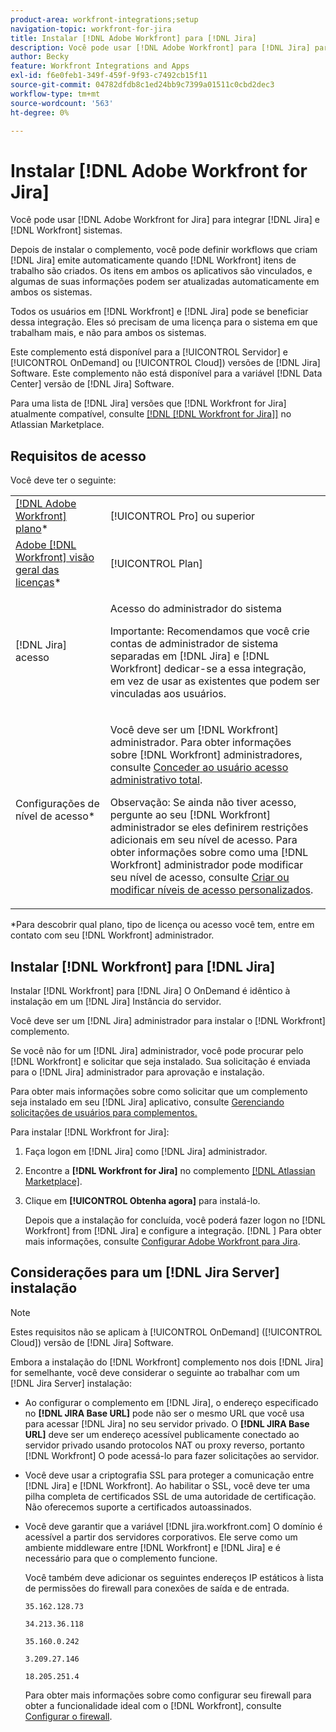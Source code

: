 ```yaml
---
product-area: workfront-integrations;setup
navigation-topic: workfront-for-jira
title: Instalar [!DNL Adobe Workfront] para [!DNL Jira]
description: Você pode usar [!DNL Adobe Workfront] para [!DNL Jira] para integrar [!DNL Jira] e [!DNL Workfront] sistemas.
author: Becky
feature: Workfront Integrations and Apps
exl-id: f6e0feb1-349f-459f-9f93-c7492cb15f11
source-git-commit: 04782dfdb8c1ed24bb9c7399a01511c0cbd2dec3
workflow-type: tm+mt
source-wordcount: '563'
ht-degree: 0%

---
```


# Instalar [!DNL Adobe Workfront for Jira]

Você pode usar [!DNL Adobe Workfront for Jira] para integrar [!DNL Jira] e [!DNL Workfront] sistemas.

Depois de instalar o complemento, você pode definir workflows que criam [!DNL Jira] emite automaticamente quando [!DNL Workfront] itens de trabalho são criados. Os itens em ambos os aplicativos são vinculados, e algumas de suas informações podem ser atualizadas automaticamente em ambos os sistemas.

Todos os usuários em [!DNL Workfront] e [!DNL Jira] pode se beneficiar dessa integração. Eles só precisam de uma licença para o sistema em que trabalham mais, e não para ambos os sistemas.

Este complemento está disponível para a [!UICONTROL Servidor] e [!UICONTROL OnDemand] ou [!UICONTROL Cloud]) versões de [!DNL Jira] Software. Este complemento não está disponível para a variável [!DNL Data Center] versão de [!DNL Jira] Software.

Para uma lista de [!DNL Jira] versões que [!DNL Workfront for Jira] atualmente compatível, consulte [[!DNL [!DNL Workfront for Jira]]](https://marketplace.atlassian.com/apps/1218653/workfront-for-jira?hosting=cloud&amp;tab=overview) no Atlassian Marketplace.

## Requisitos de acesso

Você deve ter o seguinte:

<table style="table-layout:auto"> 
 <col> 
 <col> 
 <tbody> 
  <tr> 
   <td role="rowheader"><a href="https://www.workfront.com/plans" target="_blank">[!DNL Adobe Workfront] plano</a>*</td> 
   <td> <p>[!UICONTROL Pro] ou superior</p> </td> 
  </tr> 
  <tr> 
   <td role="rowheader"><a href="../../administration-and-setup/add-users/access-levels-and-object-permissions/wf-licenses.md" class="MCXref xref">Adobe [!DNL Workfront] visão geral das licenças</a>*</td> 
   <td> <p>[!UICONTROL Plan]</p> </td> 
  </tr> 
  <tr> 
   <td role="rowheader">[!DNL Jira] acesso</td> 
   <td> <p>Acesso do administrador do sistema</p> <p>Importante: Recomendamos que você crie contas de administrador de sistema separadas em [!DNL Jira] e [!DNL Workfront] dedicar-se a essa integração, em vez de usar as existentes que podem ser vinculadas aos usuários.</p> </td> 
  </tr> 
  <tr> 
   <td role="rowheader">Configurações de nível de acesso*</td> 
   <td> <p>Você deve ser um [!DNL Workfront] administrador. Para obter informações sobre [!DNL Workfront] administradores, consulte <a href="../../administration-and-setup/add-users/configure-and-grant-access/grant-a-user-full-administrative-access.md" class="MCXref xref">Conceder ao usuário acesso administrativo total</a>.</p> <p>Observação: Se ainda não tiver acesso, pergunte ao seu [!DNL Workfront] administrador se eles definirem restrições adicionais em seu nível de acesso. Para obter informações sobre como uma [!DNL Workfront] administrador pode modificar seu nível de acesso, consulte <a href="../../administration-and-setup/add-users/configure-and-grant-access/create-modify-access-levels.md" class="MCXref xref">Criar ou modificar níveis de acesso personalizados</a>.</p> </td> 
  </tr> 
 </tbody> 
</table>

&#42;Para descobrir qual plano, tipo de licença ou acesso você tem, entre em contato com seu [!DNL Workfront] administrador.

## Instalar [!DNL Workfront] para [!DNL Jira]

Instalar [!DNL Workfront] para [!DNL Jira] O OnDemand é idêntico à instalação em um [!DNL Jira] Instância do servidor.

Você deve ser um [!DNL Jira] administrador para instalar o [!DNL Workfront] complemento.

Se você não for um [!DNL Jira] administrador, você pode procurar pelo [!DNL Workfront] e solicitar que seja instalado. Sua solicitação é enviada para o [!DNL Jira] administrador para aprovação e instalação.

Para obter mais informações sobre como solicitar que um complemento seja instalado em seu [!DNL Jira] aplicativo, consulte [Gerenciando solicitações de usuários para complementos.](https://confluence.atlassian.com/upm/managing-user-requests-for-add-ons-781394968.html)

Para instalar [!DNL Workfront for Jira]:

1. Faça logon em [!DNL Jira] como [!DNL Jira] administrador.
1. Encontre a **[!DNL Workfront for Jira]** no complemento [[!DNL Atlassian Marketplace]](https://marketplace.atlassian.com/apps/1218653/workfront-for-jira?hosting=cloud&amp;tab=overview).

1. Clique em **[!UICONTROL Obtenha agora]** para instalá-lo.

   Depois que a instalação for concluída, você poderá fazer logon no [!DNL Workfront] from [!DNL Jira] e configure a integração.
   [!DNL ]
Para obter mais informações, consulte [Configurar Adobe Workfront para Jira](../../workfront-integrations-and-apps/use-workfront-with-jira/configure-workfront-for-jira.md).

## Considerações para um [!DNL Jira Server] instalação

>[!NOTE]
>
>Estes requisitos não se aplicam à [!UICONTROL OnDemand] ([!UICONTROL Cloud]) versão de [!DNL Jira] Software.

Embora a instalação do [!DNL Workfront] complemento nos dois [!DNL Jira] for semelhante, você deve considerar o seguinte ao trabalhar com um [!DNL Jira Server] instalação:

* Ao configurar o complemento em [!DNL Jira], o endereço especificado no **[!DNL JIRA Base URL]** pode não ser o mesmo URL que você usa para acessar [!DNL Jira] no seu servidor privado. O **[!DNL JIRA Base URL]** deve ser um endereço acessível publicamente conectado ao servidor privado usando protocolos NAT ou proxy reverso, portanto [!DNL Workfront] O pode acessá-lo para fazer solicitações ao servidor.

* Você deve usar a criptografia SSL para proteger a comunicação entre [!DNL Jira] e [!DNL Workfront]. Ao habilitar o SSL, você deve ter uma pilha completa de certificados SSL de uma autoridade de certificação. Não oferecemos suporte a certificados autoassinados.
* Você deve garantir que a variável [!DNL jira.workfront.com] O domínio é acessível a partir dos servidores corporativos. Ele serve como um ambiente middleware entre [!DNL Workfront] e [!DNL Jira] e é necessário para que o complemento funcione.

   Você também deve adicionar os seguintes endereços IP estáticos à lista de permissões do firewall para conexões de saída e de entrada.

   `35.162.128.73`

   `34.213.36.118`

   `35.160.0.242`

   `3.209.27.146`

   `18.205.251.4`

   Para obter mais informações sobre como configurar seu firewall para obter a funcionalidade ideal com o [!DNL Workfront], consulte [Configurar o firewall](../../administration-and-setup/get-started-wf-administration/configure-your-firewall.md).
